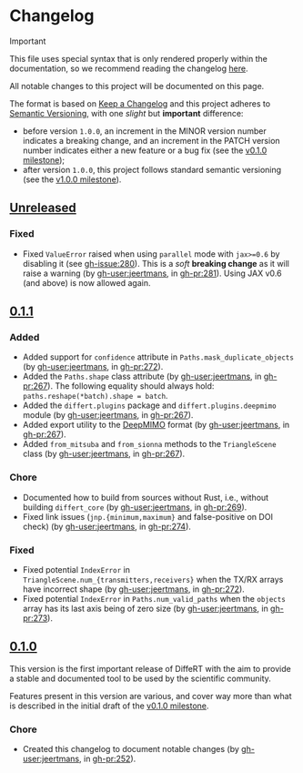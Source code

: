 # Changelog

> [!IMPORTANT]
>
> This file uses special syntax that is only rendered properly
> within the documentation, so we recommend reading the changelog
> [here](https://differt.readthedocs.io/latest/changelog.html).

<!-- start changelog-preamble -->

All notable changes to this project will be documented on this page.

The format is based on [Keep a Changelog](https://keepachangelog.com/en/1.0.0/)
and this project adheres to [Semantic Versioning](https://semver.org/spec/v2.0.0.html),
with one *slight* but **important** difference:
- before version `1.0.0`, an increment in the MINOR version number indicates a breaking change, and an increment in the PATCH version number indicates either a new feature or a bug fix (see the [v0.1.0 milestone](https://github.com/jeertmans/DiffeRT/milestone/1));
- after version `1.0.0`, this project follows standard semantic versioning (see the [v1.0.0 milestone](https://github.com/jeertmans/DiffeRT/milestone/2)).

<!-- end changelog-preamble -->

## [Unreleased](https://github.com/jeertmans/DiffeRT/compare/v0.1.1...HEAD)

### Fixed

- Fixed `ValueError` raised when using `parallel` mode with `jax>=0.6` by disabling it (see <gh-issue:280>). This is a *soft* **breaking change** as it will raise a warning (by <gh-user:jeertmans>, in <gh-pr:281>). Using JAX v0.6 (and above) is now allowed again.

<!-- start changelog -->

## [0.1.1](https://github.com/jeertmans/DiffeRT/compare/v0.1.0...v0.1.1)

### Added

- Added support for `confidence` attribute in `Paths.mask_duplicate_objects` (by <gh-user:jeertmans>, in <gh-pr:272>).
- Added the `Paths.shape` class attribute (by <gh-user:jeertmans>, in <gh-pr:267>).
  The following equality should always hold: `paths.reshape(*batch).shape = batch`.
- Added the `differt.plugins` package and `differt.plugins.deepmimo` module (by <gh-user:jeertmans>, in <gh-pr:267>).
- Added export utility to the [DeepMIMO](https://github.com/DeepMIMO) format (by <gh-user:jeertmans>, in <gh-pr:267>).
- Added `from_mitsuba` and `from_sionna` methods to the `TriangleScene` class (by <gh-user:jeertmans>, in <gh-pr:267>).

### Chore

- Documented how to build from sources without Rust, i.e., without building `differt_core` (by <gh-user:jeertmans>, in <gh-pr:269>).
- Fixed link issues (`jnp.{minimum,maximum}` and false-positive on DOI check) (by <gh-user:jeertmans>, in <gh-pr:274>).

### Fixed

- Fixed potential `IndexError` in `TriangleScene.num_{transmitters,receivers}` when the TX/RX arrays have incorrect shape (by <gh-user:jeertmans>, in <gh-pr:272>).
- Fixed potential `IndexError` in `Paths.num_valid_paths` when the `objects` array has its last axis being of zero size (by <gh-user:jeertmans>, in <gh-pr:273>).

## [0.1.0](https://github.com/jeertmans/DiffeRT/tree/v0.1.0)

This version is the first important release of DiffeRT with the aim to provide
a stable and documented tool to be used by the scientific community.

Features present in this version are various, and cover way more than what is described in the initial draft
of the [v0.1.0 milestone](https://github.com/jeertmans/DiffeRT/milestone/1).

### Chore

- Created this changelog to document notable changes (by <gh-user:jeertmans>, in <gh-pr:252>).

<!-- end changelog -->
